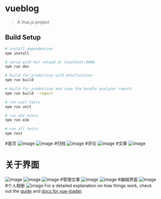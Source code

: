 # vueblog

> A Vue.js project

## Build Setup

``` bash
# install dependencies
npm install

# serve with hot reload at localhost:8080
npm run dev

# build for production with minification
npm run build

# build for production and view the bundle analyzer report
npm run build --report

# run unit tests
npm run unit

# run e2e tests
npm run e2e

# run all tests
npm test
```
#首页
![image](https://github.com/earnest1997/VueBlog/blob/master/src/assets/img/QQ图片20180513205555.png)
![image](https://github.com/earnest1997/VueBlog/blob/master/src/assets/img/QQ图片20180513205401.png)
#归档
![image](https://github.com/earnest1997/VueBlog/blob/master/src/assets/img/QQ图片20180513205759.png)
#评论
![image](https://github.com/earnest1997/VueBlog/blob/master/src/assets/img/QQ图片20180513205914.png)
#文章
![image](https://github.com/earnest1997/VueBlog/blob/master/src/assets/img/QQ图片20180513210115.png)
# 关于界面
![image](https://github.com/earnest1997/VueBlog/blob/master/src/assets/img/QQ图片20180530083144.png)
![image](https://github.com/earnest1997/VueBlog/blob/master/src/assets/img/QQ图片20180530083355.png)
![image](https://github.com/earnest1997/VueBlog/blob/master/src/assets/img/QQ图片20180513205426.png)
#管理文章
![image](https://github.com/earnest1997/VueBlog/blob/master/src/assets/img/QQ图片20180530083431.png)
![image](https://github.com/earnest1997/VueBlog/blob/master/src/assets/img/G4RY%40MOK%24TVA()%7DRZ%5D4G39O.png)
#编辑界面
![image](https://github.com/earnest1997/VueBlog/blob/master/src/assets/img/QQ图片20180530083451.png)
#个人相册
![image](https://github.com/earnest1997/VueBlog/blob/master/src/assets/img/QQ图片20180530083535.png)
For a detailed explanation on how things work, check out the [guide](http://vuejs-templates.github.io/webpack/) and [docs for vue-loader](http://vuejs.github.io/vue-loader).
